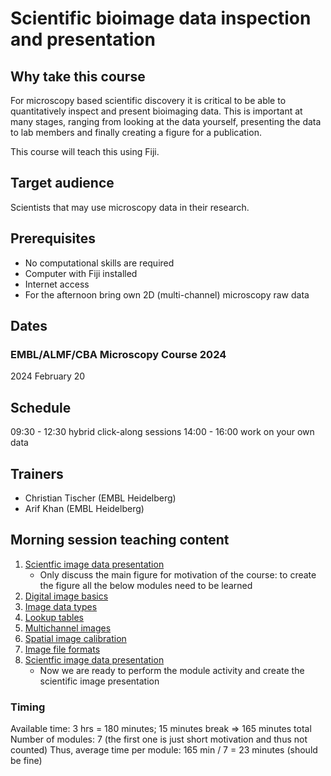 # Scientific bioimage data inspection and presentation

## Why take this course

For microscopy based scientific discovery it is critical to be able to quantitatively inspect and present bioimaging data. This is important at many stages, ranging from looking at the data yourself, presenting the data to lab members and finally creating a figure for a publication.

This course will teach this using Fiji.

## Target audience

Scientists that may use microscopy data in their research.

## Prerequisites

* No computational skills are required
* Computer with Fiji installed
* Internet access
* For the afternoon bring own 2D (multi-channel) microscopy raw data

## Dates

### EMBL/ALMF/CBA Microscopy Course 2024

2024 February 20 

## Schedule

09:30 - 12:30 hybrid click-along sessions
14:00 - 16:00 work on your own data

## Trainers

- Christian Tischer (EMBL Heidelberg)
- Arif Khan (EMBL Heidelberg)

## Morning session teaching content

1. [Scientfic image data presentation](https://neubias.github.io/training-resources/image_inspection_and_presentation/index.html)
    - Only discuss the main figure for motivation of the course: to create the figure all the below modules need to be learned
1. [Digital image basics](https://neubias.github.io/training-resources/pixels/index.html)
1. [Image data types](https://neubias.github.io/training-resources/datatypes/index.html) 
1. [Lookup tables](https://neubias.github.io/training-resources/lut/index.html)
1. [Multichannel images](https://neubias.github.io/training-resources/multichannel_images/index.html)
1. [Spatial image calibration](https://neubias.github.io/training-resources/spatial_calibration/index.html) 
1. [Image file formats](https://neubias.github.io/training-resources/image_file_formats/index.html)
1. [Scientfic image data presentation](https://neubias.github.io/training-resources/image_inspection_and_presentation/index.html)
    - Now we are ready to perform the module activity and create the scientific image presentation

### Timing

Available time: 3 hrs = 180 minutes; 15 minutes break => 165 minutes total
Number of modules: 7 (the first one is just short motivation and thus not counted)
Thus, average time per module: 165 min / 7 = 23 minutes (should be fine) 

